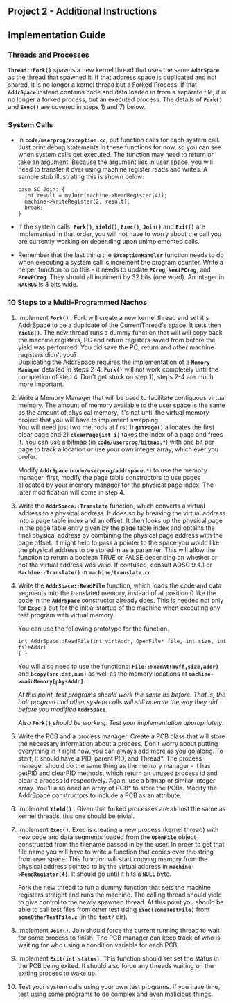 ## Project 2 - Additional Instructions

## Implementation Guide

### Threads and Processes

**`Thread::Fork()`** spawns a new kernel thread that uses the same **`AddrSpace`** as the thread that spawned it. If that address space is duplicated and not shared, it is no longer a kernel thread but a Forked Process. If that **`AddrSpace`** instead contains code and data loaded in from a separate file, it is no longer a forked process, but an executed process. The details of **`Fork()`** and **`Exec()`** are covered in steps 1) and 7) below.

### System Calls

* In **`code/userprog/exception.cc`**, put function calls for each system call. Just print debug statements in these functions for now, so you can see when system calls get executed. The function may need to return or take an argument. Because the argument lies in user space, you will need to transfer it over using machine register reads and writes. A sample stub illustrating this is shown below:

  ```
  case SC_Join: {
  	int result = myJoin(machine->ReadRegister(4));
  	machine->WriteRegister(2, result);
  	break;
  }
  ```

* If the system calls: **`Fork()`**, **`Yield()`**, **`Exec()`**, **`Join()`** and **`Exit()`** are implemented in that order, you will not have to worry about the call you are currently working on depending upon unimplemented calls.

* Remember that the last thing the **`ExceptionHandler`** function needs to do when executing a system call is increment the program counter. Write a helper function to do this - it needs to update **`PCreg`**, **`NextPCreg`**, and **`PrevPCreg`**. They should all incriment by 32 bits (one word). An integer in **`NACHOS`** is 8 bits wide.

### 10 Steps to a Multi-Programmed Nachos

1. Implement **`Fork()`** . Fork will create a new kernel thread and set it's AddrSpace to be a duplicate of the CurrentThread's space. It sets then **`Yield()`**. The new thread runs a dummy function that will will copy back the machine registers, PC and return registers saved from before the yield was performed. You did save the PC, return and other machine registers didn't you?  
   Duplicating the AddrSpace requires the implementation of a **`Memory Manager`** detailed in steps 2-4. **`Fork()`** will not work completely until the completion of step 4. Don't get stuck on step 1), steps 2-4 are much more important.

2. Write a Memory Manager that will be used to facilitate contiguous virtual memory. The amount of memory available to the user space is the same as the amount of physical memory, it's not until the virtual memory project that you will have to implement swapping.  
   You will need just two methods at first 1) **`getPage()`** allocates the first clear page and 2) **`clearPage(int i)`** takes the index of a page and frees it. You can use a bitmap (in **`code/userprog/bitmap.*`**) with one bit per page to track allocation or use your own integer array, which ever you prefer. 

   Modify **`AddrSpace`** (**`code/userprog/addrspace.*`**) to use the memory manager. first, modify the page table constructors to use pages allocated by your memory manager for the physical page index. The later modification will come in step 4.

3. Write the **`AddrSpace::Translate`** function, which converts a virtual address to a physical address. It does so by breaking the virtual address into a page table index and an offset. It then looks up the physical page in the page table entry given by the page table index and obtains the final physical address by combining the physical page address with the page offset. It might help to pass a pointer to the space you would like the physical address to be stored in as a paramter. This will allow the function to return a boolean TRUE or FALSE depending on whether or not the virtual address was valid. If confused, consult AOSC 9.4.1 or **`Machine::Translate()`** in **`machine/translate.cc`**

4. Write the **`AddrSpace::ReadFile`** function, which loads the code and data segments into the translated memory, instead of at position 0 like the code in the **`AddrSpace`** constructor already does. This is needed not only for **`Exec()`** but for the initial startup of the machine when executing any test program with virtual memory.

   You can use the following prototype for the function.

   ```
   int AddrSpace::ReadFile(int virtAddr, OpenFile* file, int size, int fileAddr) 
   { }
   ```

   You will also need to use the functions: **`File::ReadAt(buff,size,addr)`** and **`bcopy(src,dst,num)`** as well as the memory locations at **`machine->mainMemory[physAddr]`**. 

   *At this point, test programs should work the same as before. That is, the halt program and other system calls will still operate the way they did before you modified* **`AddrSpace`**. 

   *Also* **`Fork()`** *should be working. Test your implementation appropriately*.

5. Write the PCB and a process manager. Create a PCB class that will store the necessary information about a process. Don't worry about putting everything in it right now, you can always add more as you go along. To start, it should have a PID, parent PID, and Thread*. The process manager should do the same thing as the memory manager - it has getPID and clearPID methods, which return an unused process id and clear a process id respectively. Again, use a bitmap or similar integer array. You'll also need an array of PCB* to store the PCBs. Modify the AddrSpace constructors to include a PCB as an attribute.

6. Implement **`Yield()`** . Given that forked processes are almost the same as kernel threads, this one should be trivial.

7. Implement **`Exec()`**. Exec is creating a new process (kernel thread) with new code and data segments loaded from the **`OpenFile`** object constructed from the filename passed in by the user. In order to get that file name you will have to write a function that copies over the string from user space. This function will start copying memory from the physical address pointed to by the virtual address in **`machine->ReadRegister(4)`**. It should go until it hits a **`NULL`** byte. 

   Fork the new thread to run a dummy function that sets the machine registers straight and runs the machine. The calling thread should yield to give control to the newly spawned thread. At this point you should be able to call test files from other test using **`Exec(someTestFile)`** from **`someOtherTestFile.c`** (in the **`test/`** dir).

8. Implement **`Join()`**. Join should force the current running thread to wait for some process to finish. The PCB manager can keep track of who is waiting for who using a condition variable for each PCB.

9. Implement **`Exit(int status)`**. This function should set set the status in the PCB being exited. It should also force any threads waiting on the exiting process to wake up.

10. Test your system calls using your own test programs. If you have time, test using some programs to do complex and even malicious things.













